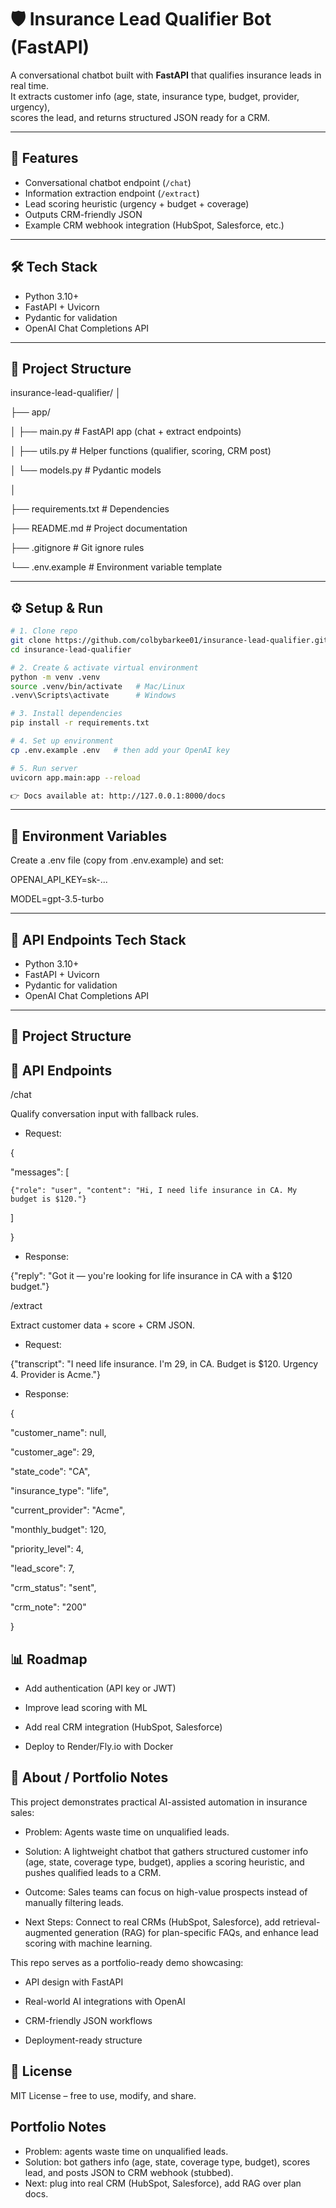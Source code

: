 # 🛡️ Insurance Lead Qualifier Bot (FastAPI)

A conversational chatbot built with **FastAPI** that qualifies insurance leads in real time.  
It extracts customer info (age, state, insurance type, budget, provider, urgency),  
scores the lead, and returns structured JSON ready for a CRM.

---

## 🚀 Features
- Conversational chatbot endpoint (`/chat`)
- Information extraction endpoint (`/extract`)
- Lead scoring heuristic (urgency + budget + coverage)
- Outputs CRM-friendly JSON
- Example CRM webhook integration (HubSpot, Salesforce, etc.)

---

## 🛠 Tech Stack
- Python 3.10+
- FastAPI + Uvicorn
- Pydantic for validation
- OpenAI Chat Completions API

---

## 📂 Project Structure
insurance-lead-qualifier/
│

├── app/

│   ├── main.py          # FastAPI app (chat + extract endpoints)

│   ├── utils.py         # Helper functions (qualifier, scoring, CRM post)

│   └── models.py        # Pydantic models

│

├── requirements.txt     # Dependencies

├── README.md            # Project documentation

├── .gitignore           # Git ignore rules

└── .env.example         # Environment variable template


---

## ⚙️ Setup & Run
```bash
# 1. Clone repo
git clone https://github.com/colbybarkee01/insurance-lead-qualifier.git
cd insurance-lead-qualifier

# 2. Create & activate virtual environment
python -m venv .venv
source .venv/bin/activate   # Mac/Linux
.venv\Scripts\activate      # Windows

# 3. Install dependencies
pip install -r requirements.txt

# 4. Set up environment
cp .env.example .env   # then add your OpenAI key

# 5. Run server
uvicorn app.main:app --reload

👉 Docs available at: http://127.0.0.1:8000/docs

```

---

## 🔑 Environment Variables
Create a .env file (copy from .env.example) and set:

OPENAI_API_KEY=sk-...

MODEL=gpt-3.5-turbo

---

## 📡 API Endpoints Tech Stack
- Python 3.10+
- FastAPI + Uvicorn
- Pydantic for validation
- OpenAI Chat Completions API

---

## 📂 Project Structure




## 📡 API Endpoints

/chat

Qualify conversation input with fallback rules.



- Request:

{

  "messages": [
  
    {"role": "user", "content": "Hi, I need life insurance in CA. My budget is $120."}
    
   ]
  
}



- Response:

{"reply": "Got it — you're looking for life insurance in CA with a $120 budget."}

/extract

Extract customer data + score + CRM JSON.



- Request:

{"transcript": "I need life insurance. I'm 29, in CA. Budget is $120. Urgency 4. Provider is Acme."}



- Response:

{

  "customer_name": null,
  
  "customer_age": 29,
 
  "state_code": "CA",
 
  "insurance_type": "life",
  
  "current_provider": "Acme",
  
  "monthly_budget": 120,
  
  "priority_level": 4,
  
  "lead_score": 7,
  
  "crm_status": "sent",
  
  "crm_note": "200"

}




## 📊 Roadmap

 - Add authentication (API key or JWT)

 - Improve lead scoring with ML

 - Add real CRM integration (HubSpot, Salesforce)

 - Deploy to Render/Fly.io with Docker



## 💼 About / Portfolio Notes

This project demonstrates practical AI-assisted automation in insurance sales:

- Problem: Agents waste time on unqualified leads.

- Solution: A lightweight chatbot that gathers structured customer info (age, state, coverage type, budget), applies a scoring heuristic, and pushes qualified leads to a CRM.

- Outcome: Sales teams can focus on high-value prospects instead of manually filtering leads.

- Next Steps: Connect to real CRMs (HubSpot, Salesforce), add retrieval-augmented generation (RAG) for plan-specific FAQs, and enhance lead scoring with machine learning.

This repo serves as a portfolio-ready demo showcasing:

- API design with FastAPI

- Real-world AI integrations with OpenAI

- CRM-friendly JSON workflows

- Deployment-ready structure



## 📜 License

MIT License – free to use, modify, and share.



## Portfolio Notes
- Problem: agents waste time on unqualified leads.
- Solution: bot gathers info (age, state, coverage type, budget), scores lead, and posts JSON to CRM webhook (stubbed).
- Next: plug into real CRM (HubSpot, Salesforce), add RAG over plan docs.
